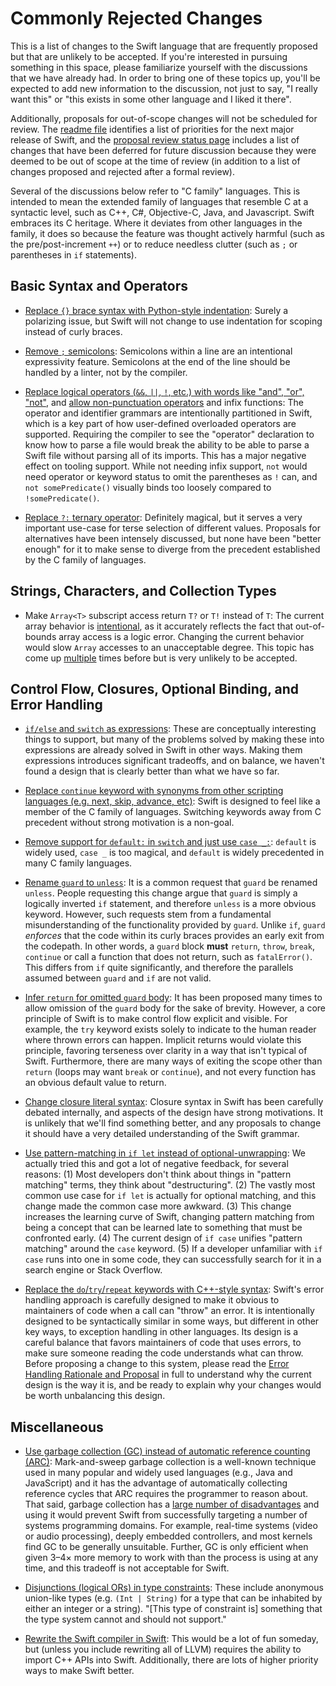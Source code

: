 # Commonly Rejected Changes 
 
This is a list of changes to the Swift language that are frequently proposed but that are unlikely to be accepted.  If you're interested in pursuing something in this space, please familiarize yourself with the discussions that we have already had.  In order to bring one of these topics up, you'll be expected to add new information to the discussion, not just to say, "I really want this" or "this exists in some other language and I liked it there".

Additionally, proposals for out-of-scope changes will not be scheduled for review. The [readme file](README.md) identifies a list of priorities for the next major release of Swift, and the [proposal review status page](https://apple.github.io/swift-evolution/) includes a list of changes that have been deferred for future discussion because they were deemed to be out of scope at the time of review (in addition to a list of changes proposed and rejected after a formal review).

Several of the discussions below refer to "C family" languages. This is intended to mean the extended family of languages that resemble C at a syntactic level, such as C++, C#, Objective-C, Java, and Javascript. Swift embraces its C heritage. Where it deviates from other languages in the family, it does so because the feature was thought actively harmful (such as the pre/post-increment `++`) or to reduce needless clutter (such as `;` or parentheses in `if` statements).

## Basic Syntax and Operators

 * [Replace `{}` brace syntax with Python-style indentation](https://lists.swift.org/pipermail/swift-evolution/Week-of-Mon-20151214/003656.html): Surely a polarizing issue, but Swift will not change to use indentation for scoping instead of curly braces.
 
 * [Remove `;` semicolons](https://lists.swift.org/pipermail/swift-evolution/Week-of-Mon-20151214/002421.html): Semicolons within a line are an intentional expressivity feature.  Semicolons at the end of the line should be handled by a linter, not by the compiler.

 * [Replace logical operators (`&&`, `||`, `!`, etc.) with words like "and", "or", "not"](https://lists.swift.org/pipermail/swift-evolution/2015-December/000032.html), and [allow non-punctuation operators](https://lists.swift.org/pipermail/swift-evolution/Week-of-Mon-20160104/005669.html) and infix functions: The operator and identifier grammars are intentionally partitioned in Swift, which is a key part of how user-defined overloaded operators are supported.  Requiring the compiler to see the "operator" declaration to know how to parse a file would break the ability to be able to parse a Swift file without parsing all of its imports.  This has a major negative effect on tooling support. While not needing infix support, `not` would need operator or keyword status to omit the parentheses as `!` can, and `not somePredicate()` visually binds too loosely compared to `!somePredicate()`.

 * [Replace `?:` ternary operator](https://lists.swift.org/pipermail/swift-evolution/Week-of-Mon-20151214/002609.html): Definitely magical, but it serves a very important use-case for terse selection of different values.  Proposals for alternatives have been intensely discussed, but none have been "better enough" for it to make sense to diverge from the precedent established by the C family of languages.

## Strings, Characters, and Collection Types

 * Make `Array<T>` subscript access return `T?` or `T!` instead of `T`: The current array behavior is [intentional](https://lists.swift.org/pipermail/swift-evolution/Week-of-Mon-20151214/002446.html), as it accurately reflects the fact that out-of-bounds array access is a logic error.  Changing the current behavior would slow `Array` accesses to an unacceptable degree. This topic has come up [multiple](https://lists.swift.org/pipermail/swift-evolution/Week-of-Mon-20151214/002425.html) times before but is very unlikely to be accepted.

## Control Flow, Closures, Optional Binding, and Error Handling

 * [`if/else` and `switch` as expressions](https://lists.swift.org/pipermail/swift-evolution/2015-December/000393.html): These are conceptually interesting things to support, but many of the problems solved by making these into expressions are already solved in Swift in other ways.  Making them expressions introduces significant tradeoffs, and on balance, we haven't found a design that is clearly better than what we have so far.

 * [Replace `continue` keyword with synonyms from other scripting languages (e.g. next, skip, advance, etc)](https://lists.swift.org/pipermail/swift-evolution/Week-of-Mon-20151221/004407.html): Swift is designed to feel like a member of the C family of languages.  Switching keywords away from C precedent without strong motivation is a non-goal.

 * [Remove support for `default:` in `switch` and just use `case _:`](https://lists.swift.org/pipermail/swift-evolution/Week-of-Mon-20151207/001422.html): `default` is widely used, `case _` is too magical, and `default` is widely precedented in many C family languages.

 * [Rename `guard` to `unless`](https://lists.swift.org/pipermail/swift-evolution/Week-of-Mon-20160104/005534.html): It is a common request that `guard` be renamed `unless`. People requesting this change argue that `guard` is simply a logically inverted `if` statement, and therefore `unless` is a more obvious keyword. However, such requests stem from a fundamental misunderstanding of the functionality provided by `guard`. Unlike `if`, `guard` *enforces* that the code within its curly braces provides an early exit from the codepath. In other words, a `guard` block **must** `return`, `throw`, `break`, `continue` or call a function that does not return, such as `fatalError()`. This differs from `if` quite significantly, and therefore the parallels assumed between `guard` and `if` are not valid.
 
 * [Infer `return` for omitted `guard` body](https://forums.swift.org/t/inferred-return-for-guard-statement/12099/11): It has been proposed many times to allow omission of the `guard` body for the sake of brevity. However, a core principle of Swift is to make control flow explicit and visible. For example, the `try` keyword exists solely to indicate to the human reader where thrown errors can happen. Implicit returns would violate this principle, favoring terseness over clarity in a way that isn't typical of Swift. Furthermore, there are many ways of exiting the scope other than `return` (loops may want `break` or `continue`), and not every function has an obvious default value to return.

 * [Change closure literal syntax](https://lists.swift.org/pipermail/swift-evolution/Week-of-Mon-20151214/002583.html): Closure syntax in Swift has been carefully debated internally, and aspects of the design have strong motivations.  It is unlikely that we'll find something better, and any proposals to change it should have a very detailed understanding of the Swift grammar.

 * [Use pattern-matching in `if let` instead of optional-unwrapping](https://lists.swift.org/pipermail/swift-evolution/Week-of-Mon-20160201/008979.html): We actually tried this and got a lot of negative feedback, for several reasons: (1) Most developers don't think about things in "pattern matching" terms, they think about "destructuring". (2) The vastly most common use case for `if let` is actually for optional matching, and this change made the common case more awkward. (3) This change increases the learning curve of Swift, changing pattern matching from being a concept that can be learned late to something that must be confronted early. (4) The current design of `if case` unifies "pattern matching" around the `case` keyword.  (5) If a developer unfamiliar with `if case` runs into one in some code, they can successfully search for it in a search engine or Stack Overflow.

 * [Replace the `do`/`try`/`repeat` keywords with C++-style syntax](https://lists.swift.org/pipermail/swift-evolution/Week-of-Mon-20151228/004630.html): Swift's error handling approach is carefully designed to make it obvious to maintainers of code when a call can "throw" an error.  It is intentionally designed to be syntactically similar in some ways, but different in other key ways, to exception handling in other languages.  Its design is a careful balance that favors maintainers of code that uses errors, to make sure someone reading the code understands what can throw.  Before proposing a change to this system, please read the [Error Handling Rationale and Proposal](https://github.com/apple/swift/blob/master/docs/ErrorHandlingRationale.rst) in full to understand why the current design is the way it is, and be ready to explain why your changes would be worth unbalancing this design.

## Miscellaneous

 * [Use garbage collection (GC) instead of automatic reference counting (ARC)](https://lists.swift.org/pipermail/swift-evolution/Week-of-Mon-20160208/009403.html): Mark-and-sweep garbage collection is a well-known technique used in many popular and widely used languages (e.g., Java and JavaScript) and it has the advantage of automatically collecting reference cycles that ARC requires the programmer to reason about.  That said, garbage collection has a [large number of disadvantages](https://lists.swift.org/pipermail/swift-evolution/Week-of-Mon-20160208/009422.html) and using it would prevent Swift from successfully targeting a number of systems programming domains.  For example, real-time systems (video or audio processing), deeply embedded controllers, and most kernels find GC to be generally unsuitable.  Further, GC is only efficient when given 3–4× more memory to work with than the process is using at any time, and this tradeoff is not acceptable for Swift.

 * [Disjunctions (logical ORs) in type constraints](https://lists.swift.org/pipermail/swift-evolution-announce/2016-June/000182.html): These include anonymous union-like types (e.g. `(Int | String)` for a type that can be inhabited by either an integer or a string). "[This type of constraint is] something that the type system cannot and should not support."

 * [Rewrite the Swift compiler in Swift](https://github.com/apple/swift/blob/2c7b0b22831159396fe0e98e5944e64a483c356e/www/FAQ.rst): This would be a lot of fun someday, but (unless you include rewriting all of LLVM) requires the ability to import C++ APIs into Swift.  Additionally, there are lots of higher priority ways to make Swift better.
